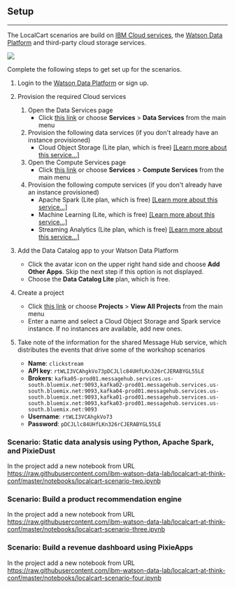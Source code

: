 ## Setup
***

The LocalCart scenarios are build on [IBM Cloud services](https://console.bluemix.net/catalog/), the [Watson Data Platform](https://www.ibm.com/analytics/us/en/watson-data-platform/) and third-party cloud storage services.

<img src="https://raw.githubusercontent.com/ibm-watson-data-lab/localcart-at-index-conf/master/images/localcart%20overview.png"></img>


Complete the following steps to get set up for the scenarios.

1. Login to the [Watson Data Platform](https://dataplatform.ibm.com) or sign up.

1. Provision the required Cloud services
    1. Open the Data Services page
        * Click [this link](https://dataplatform.ibm.com/data/services?target=data-services&context=analytics) or choose **Services** > **Data Services** from the main menu
    1. Provision the following data services (if you don't already have an instance provisioned)
       * Cloud Object Storage (Lite plan, which is free) [[Learn more about this service...]](https://console.bluemix.net/catalog/infrastructure/cloud-object-storage)
    1. Open the Compute Services page
        * Click [this link](https://dataplatform.ibm.com/data/services?target=compute-services&context=analytics) or choose **Services** > **Compute Services** from the main menu
    1. Provision the following compute services (if you don't already have an instance provisioned)
       * Apache Spark (Lite plan, which is free) [[Learn more about this service...]](https://console.bluemix.net/catalog/services/apache-spark)
       * Machine Learning (Lite, which is free) [[Learn more about this service...]](https://console.bluemix.net/catalog/services/machine-learning)
       * Streaming Analytics (Lite plan, which is free) [[Learn more about this service...]](https://console.bluemix.net/catalog/services/streaming-analytics)
       
1. Add the Data Catalog app to your Watson Data Platform
   * Click the avatar icon on the upper right hand side and choose **Add Other Apps**. Skip the next step if this option is not displayed. 
   * Choose the **Data Catalog Lite** plan, which is free. 
1. Create a project  
   * Click [this link](https://dataplatform.ibm.com/projects/new-project?context=analytics) or choose **Projects** > **View All Projects** from the main menu
   * Enter a name and select a Cloud Object Storage and Spark service instance. If no instances are available, add new ones.

1. Take note of the information for the shared Message Hub service, which distributes the events that drive some of the workshop scenarios
    * **Name**: `clickstream` 
    * **API key**: `rtWLI3VCAhgkVo73pDCJLlc84UHfLKn326rCJERABYGL55LE`
    * **Brokers**: `kafka05-prod01.messagehub.services.us-south.bluemix.net:9093,kafka02-prod01.messagehub.services.us-south.bluemix.net:9093,kafka04-prod01.messagehub.services.us-south.bluemix.net:9093,kafka01-prod01.messagehub.services.us-south.bluemix.net:9093,kafka03-prod01.messagehub.services.us-south.bluemix.net:9093`
    * **Username**: `rtWLI3VCAhgkVo73`
    * **Password**: `pDCJLlc84UHfLKn326rCJERABYGL55LE`


### Scenario: Static data analysis using Python, Apache Spark, and PixieDust

In the project add a new notebook from URL https://raw.githubusercontent.com/ibm-watson-data-lab/localcart-at-think-conf/master/notebooks/localcart-scenario-two.ipynb

### Scenario: Build a product recommendation engine

In the project add a new notebook from URL https://raw.githubusercontent.com/ibm-watson-data-lab/localcart-at-think-conf/master/notebooks/localcart-scenario-three.ipynb

### Scenario: Build a revenue dashboard using PixieApps
In the project add a new notebook from URL https://raw.githubusercontent.com/ibm-watson-data-lab/localcart-at-think-conf/master/notebooks/localcart-scenario-four.ipynb
